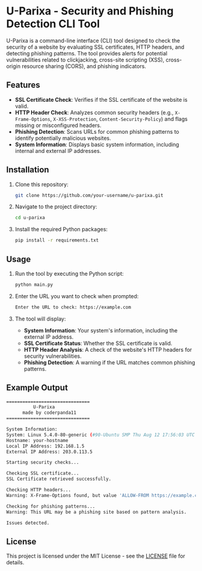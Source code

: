 # U-Parixa - Security and Phishing Detection CLI Tool

U-Parixa is a command-line interface (CLI) tool designed to check the security of a website by evaluating SSL certificates, HTTP headers, and detecting phishing patterns. The tool provides alerts for potential vulnerabilities related to clickjacking, cross-site scripting (XSS), cross-origin resource sharing (CORS), and phishing indicators.

## Features
- **SSL Certificate Check**: Verifies if the SSL certificate of the website is valid.
- **HTTP Header Check**: Analyzes common security headers (e.g., `X-Frame-Options`, `X-XSS-Protection`, `Content-Security-Policy`) and flags missing or misconfigured headers.
- **Phishing Detection**: Scans URLs for common phishing patterns to identify potentially malicious websites.
- **System Information**: Displays basic system information, including internal and external IP addresses.

## Installation

1. Clone this repository:
    ```bash
    git clone https://github.com/your-username/u-parixa.git
    ```

2. Navigate to the project directory:
    ```bash
    cd u-parixa
    ```

3. Install the required Python packages:
    ```bash
    pip install -r requirements.txt
    ```

## Usage

1. Run the tool by executing the Python script:
    ```bash
    python main.py
    ```

2. Enter the URL you want to check when prompted:
    ```bash
    Enter the URL to check: https://example.com
    ```

3. The tool will display:
   - **System Information**: Your system's information, including the external IP address.
   - **SSL Certificate Status**: Whether the SSL certificate is valid.
   - **HTTP Header Analysis**: A check of the website's HTTP headers for security vulnerabilities.
   - **Phishing Detection**: A warning if the URL matches common phishing patterns.

## Example Output

```bash
===============================
          U-Parixa             
      made by coderpanda11     
===============================

System Information:
System: Linux 5.4.0-80-generic (#90-Ubuntu SMP Thu Aug 12 17:56:03 UTC 2021) (64bit)
Hostname: your-hostname
Local IP Address: 192.168.1.5
External IP Address: 203.0.113.5

Starting security checks...

Checking SSL certificate...
SSL Certificate retrieved successfully.

Checking HTTP headers...
Warning: X-Frame-Options found, but value 'ALLOW-FROM https://example.com' may be vulnerable; X-Frame-Options may be vulnerable to clickjacking attacks.

Checking for phishing patterns...
Warning: This URL may be a phishing site based on pattern analysis.

Issues detected.
```
## License

This project is licensed under the MIT License - see the [LICENSE](LICENSE) file for details.
